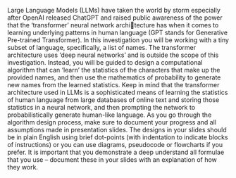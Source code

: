 Large Language Models (LLMs) have taken the world by storm especially after OpenAI released
ChatGPT and raised public awareness of the power that the ‘transformer’ neural network architecture has when it comes to learning underlying patterns in human language (GPT stands for
Generative Pre-trained Transformer). In this investigation you will be working with a tiny subset
of language, specifically, a list of names. The transformer architecture uses ‘deep neural networks’
and is outside the scope of this investigation. Instead, you will be guided to design a computational
algorithm that can ‘learn’ the statistics of the characters that make up the provided names, and
then use the mathematics of probability to generate new names from the learned statistics. Keep
in mind that the transformer architecture used in LLMs is a sophisticated means of learning the
statistics of human language from large databases of online text and storing those statistics in a
neural network, and then prompting the network to probabilistically generate human-like language.
As you go through the algorithm design process, make sure to document your progress and all
assumptions made in presentation slides. The designs in your slides should be in plain English
using brief dot-points (with indentation to indicate blocks of instructions) or you can use diagrams,
pseudocode or flowcharts if you prefer. It is important that you demonstrate a deep understand all
formulae that you use – document these in your slides with an explanation of how they work.
